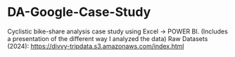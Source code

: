 # DA-Google-Case-Study
Cyclistic bike-share analysis case study using Excel -> POWER BI. (Includes a presentation of the different way I analyzed the data)
Raw Datasets (2024): https://divvy-tripdata.s3.amazonaws.com/index.html




		
	







